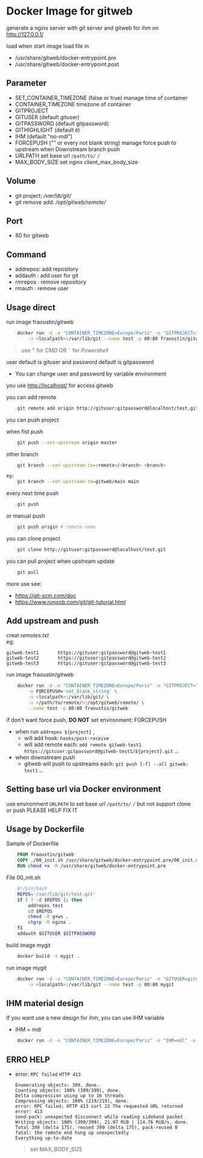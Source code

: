 # Docker Image for gitweb

generate a nginx server with git server and gitweb for ihm on <http://127.0.0.1/>

load when start image load file in

- /usr/share/gitweb/docker-entrypoint.pre
- /usr/share/gitweb/docker-entrypoint.post

## Parameter

- SET_CONTAINER_TIMEZONE (false or true) manage time of container
- CONTAINER_TIMEZONE timezone of container
- GITPROJECT
- GITUSER (default gituser)
- GITPASSWORD (default gitpassword)
- GITHIGHLIGHT (default `0`)
- IHM (default "no-mdl")
- FORCEPUSH ("" or every not blank string) manage force push to upstream when Downstream branch push
- URLPATH  set base url `/path/to/` `/`
- MAX_BODY_SIZE set nginx client_max_body_size

## Volume

- git project: */var/lib/git/*
- git remove add: */opt/gitweb/remote/*

## Port

- 80 for gitweb

## Command

- addrepos: add repository
- addauth : add user for git
- rmrepos : remove repository
- rmauth : remove user

## Usage direct

run image fraoustin/gitweb

```bash
    docker run -d -e "CONTAINER_TIMEZONE=Europe/Paris" -e "GITPROJECT=test" \
        -v <localpath>:/var/lib/git --name test -p 80:80 fraoustin/gitweb
```

> use <kbd>^</kbd> for *CMD* OR <kbd>`</kbd> for *Powershell*

user default is gituser and password default is gitpassword

- You can change user and password by variable environment

you use <http://localhost/> for access gitweb

you can add remote

```bash
    git remote add origin http://gituser:gitpassword@localhost/test.git
```

you can push project

when fist push

```bash
    git push --set-upstream origin master
```

other branch

```bash
    git branch --set-upstream-to=<remote>/<branch> <branch>

eg:
    git branch --set-upstream-to=gitweb/main main
```

every next time push

```bash
    git push
```

or manual push

```bash
    git push origin # remote name
```

you can clone project

```bash
    git clone http://gituser:gitpassword@localhost/test.git
```

you can pull project when upstream update

```bash
    git pull
```

more use see:

- <https://git-scm.com/doc>
- <https://www.runoob.com/git/git-tutorial.html>

## Add upstream and push

creat *remotes.txt*  
eg:

```text
gitweb-test1       https://gituser:gitpassword@gitweb-test1
gitweb-test2       https://gituser:gitpassword@gitweb-test2
gitweb-test3       https://gituser:gitpassword@gitweb-test3
```

run image fraoustin/gitweb

```bash
    docker run -d -e "CONTAINER_TIMEZONE=Europe/Paris" -e "GITPROJECT=test" \
        -e FORCEPUSH='not_blank_string' \
        -v <localpath>:/var/lib/git/ \
        -v </path/to/remote/>:/opt/gitweb/remote/ \
        --name test -p 80:80 fraoustin/gitweb
```

if don't want force push, **DO NOT** set environment: FORCEPUSH

- when run `addrepos ${project}` ,
  - will add hook: `hooks/post-receive`
  - will add remote each: `add remote gitweb-test1 https://gituser:gitpassword@gitweb-test1/${project}.git` ...
- when downstream push
  - gitweb will push to upstreams each: `git push [-f] --all gitweb-test1` ...

## Setting base url via Docker environment

use environment `URLPATH` to set base url `/path/to/` `/`
 but not support clone or push
 PLEASE HELP FIX IT

## Usage by Dockerfile

Sample of Dockerfile

```Dockerfile
    FROM fraoustin/gitweb
    COPY ./00_init.sh /usr/share/gitweb/docker-entrypoint.pre/00_init.sh
    RUN chmod +x -R /usr/share/gitweb/docker-entrypoint.pre
```

File 00_init.sh

```bash
    #!/bin/bash
    REPOS='/var/lib/git/test.git'
    if [ ! -d $REPOS ]; then
        addrepos test
        cd $REPOS
        chmod -R g+ws .
        chgrp -R nginx .
    fi
    addauth $GITUSER $GITPASSWORD
```

build image mygit

```bash
    docker build -t mygit .
```

run image mygit

```bash
    docker run -d -e "CONTAINER_TIMEZONE=Europe/Paris" -e "GITUSER=gituser" -e "GITPASSWORD=gitpassword" \
        -v <localpath>:/var/lib/git --name test -p 80:80 mygit
```

## IHM material design

If you want use a new design for ihm, you can use IHM variable

- IHM = mdl

```bash
    docker run -d -e "CONTAINER_TIMEZONE=Europe/Paris" -e "IHM=mdl" -e "GITPROJECT=test" -v <localpath>:/var/lib/git --name test -p 80:80 fraoustin/gitweb
```

## ERRO HELP

- error: `RPC failed`  `HTTP 413`

    ```text
    Enumerating objects: 399, done.
    Counting objects: 100% (399/399), done.
    Delta compression using up to 16 threads
    Compressing objects: 100% (219/219), done.
    error: RPC failed; HTTP 413 curl 22 The requested URL returned error: 413
    send-pack: unexpected disconnect while reading sideband packet
    Writing objects: 100% (399/399), 21.97 MiB | 114.76 MiB/s, done.
    Total 399 (delta 175), reused 399 (delta 175), pack-reused 0
    fatal: the remote end hung up unexpectedly
    Everything up-to-date
    ```

    > set MAX_BODY_SIZE
